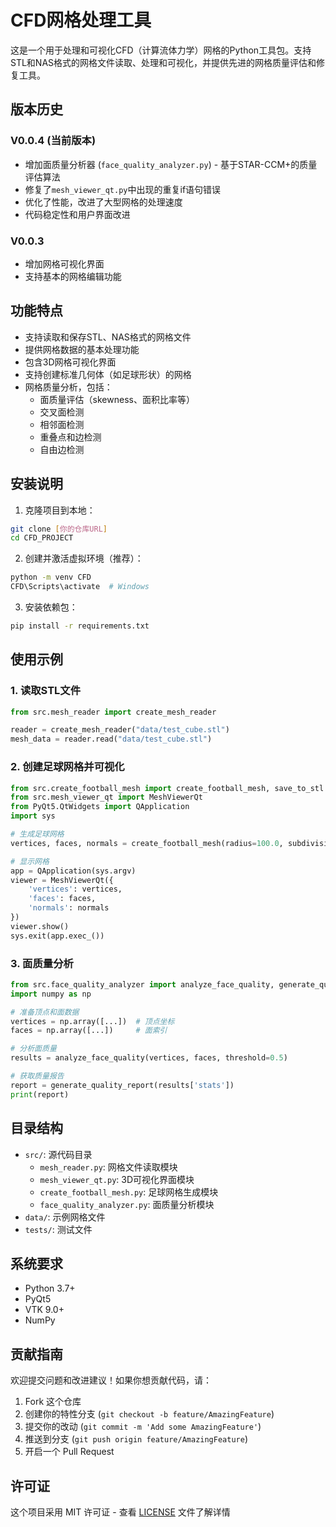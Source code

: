 # CFD网格处理工具

这是一个用于处理和可视化CFD（计算流体力学）网格的Python工具包。支持STL和NAS格式的网格文件读取、处理和可视化，并提供先进的网格质量评估和修复工具。

## 版本历史

### V0.0.4 (当前版本)
- 增加面质量分析器 (`face_quality_analyzer.py`) - 基于STAR-CCM+的质量评估算法
- 修复了`mesh_viewer_qt.py`中出现的重复if语句错误
- 优化了性能，改进了大型网格的处理速度
- 代码稳定性和用户界面改进

### V0.0.3
- 增加网格可视化界面
- 支持基本的网格编辑功能

## 功能特点

- 支持读取和保存STL、NAS格式的网格文件
- 提供网格数据的基本处理功能
- 包含3D网格可视化界面
- 支持创建标准几何体（如足球形状）的网格
- 网格质量分析，包括：
  - 面质量评估（skewness、面积比率等）
  - 交叉面检测
  - 相邻面检测
  - 重叠点和边检测
  - 自由边检测

## 安装说明

1. 克隆项目到本地：
```bash
git clone [你的仓库URL]
cd CFD_PROJECT
```

2. 创建并激活虚拟环境（推荐）：
```bash
python -m venv CFD
CFD\Scripts\activate  # Windows
```

3. 安装依赖包：
```bash
pip install -r requirements.txt
```

## 使用示例

### 1. 读取STL文件
```python
from src.mesh_reader import create_mesh_reader

reader = create_mesh_reader("data/test_cube.stl")
mesh_data = reader.read("data/test_cube.stl")
```

### 2. 创建足球网格并可视化
```python
from src.create_football_mesh import create_football_mesh, save_to_stl
from src.mesh_viewer_qt import MeshViewerQt
from PyQt5.QtWidgets import QApplication
import sys

# 生成足球网格
vertices, faces, normals = create_football_mesh(radius=100.0, subdivisions=3)

# 显示网格
app = QApplication(sys.argv)
viewer = MeshViewerQt({
    'vertices': vertices,
    'faces': faces,
    'normals': normals
})
viewer.show()
sys.exit(app.exec_())
```

### 3. 面质量分析
```python
from src.face_quality_analyzer import analyze_face_quality, generate_quality_report
import numpy as np

# 准备顶点和面数据
vertices = np.array([...])  # 顶点坐标
faces = np.array([...])     # 面索引

# 分析面质量
results = analyze_face_quality(vertices, faces, threshold=0.5)

# 获取质量报告
report = generate_quality_report(results['stats'])
print(report)
```

## 目录结构

- `src/`: 源代码目录
  - `mesh_reader.py`: 网格文件读取模块
  - `mesh_viewer_qt.py`: 3D可视化界面模块
  - `create_football_mesh.py`: 足球网格生成模块
  - `face_quality_analyzer.py`: 面质量分析模块
- `data/`: 示例网格文件
- `tests/`: 测试文件

## 系统要求

- Python 3.7+
- PyQt5
- VTK 9.0+
- NumPy

## 贡献指南

欢迎提交问题和改进建议！如果你想贡献代码，请：

1. Fork 这个仓库
2. 创建你的特性分支 (`git checkout -b feature/AmazingFeature`)
3. 提交你的改动 (`git commit -m 'Add some AmazingFeature'`)
4. 推送到分支 (`git push origin feature/AmazingFeature`)
5. 开启一个 Pull Request

## 许可证

这个项目采用 MIT 许可证 - 查看 [LICENSE](LICENSE) 文件了解详情
